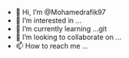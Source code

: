 - 👋 Hi, I’m @Mohamedrafik97
- 👀 I’m interested in ...
- 🌱 I’m currently learning ...git
- 💞️ I’m looking to collaborate on ...
- 📫 How to reach me ...

<!---
Mohamedrafik97/Mohamedrafik97 is a ✨ special ✨ repository because its `README.md` (this file) appears on your GitHub profile.
You can click the Preview link to take a look at your changes.
--->
